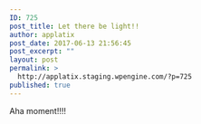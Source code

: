 ```yaml
---
ID: 725
post_title: Let there be light!!
author: applatix
post_date: 2017-06-13 21:56:45
post_excerpt: ""
layout: post
permalink: >
  http://applatix.staging.wpengine.com/?p=725
published: true
---
```

Aha moment!!!!
